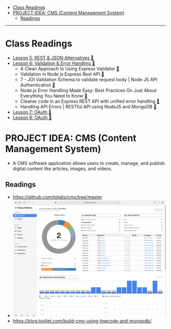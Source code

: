 - [Class Readings](#class-readings)
- [PROJECT IDEA: CMS (Content Management System)](#project-idea-cms-content-management-system)
  - [Readings](#readings)

--- 

# Class Readings

- [Lesson 5: REST & JSON Alternatives 🔗](https://cse341.netlify.app/lesson5)
- [Lesson 6: Validation & Error Handling 🔗](https://cse341.netlify.app/lesson6)
  - A Clean Approach to Using Express Validator [🔗](https://dev.to/nedsoft/a-clean-approach-to-using-express-validator-8go)
  - Validation in Node js Express Rest API [🔗](https://www.tutsmake.com/validation-in-node-js-express-rest-api/)
  - 7 - JOI Validation Schema to validate request body | Node JS API Authentication [🔗](https://www.youtube.com/watch?v=u9kxYilQ9l8)
  - Node.js Error Handling Made Easy: Best Practices On Just About Everything You Need to Know [🔗](https://sematext.com/blog/node-js-error-handling/)
  - Cleaner code in an Express REST API with unified error handling [🔗](https://www.codepedia.org/ama/cleaner-code-in-expressjs-rest-api-with-custom-error-handling)
  - Handling API Errors | RESTful API using NodeJS and MongoDB [🔗](https://www.youtube.com/watch?v=yNO-eA-8Fuo)
- [Lesson 7: OAuth 🔗](https://cse341.netlify.app/lesson7)
- [Lesson 8: OAuth 🔗](https://cse341.netlify.app/lesson8)

# PROJECT IDEA: CMS (Content Management System)

- A CMS software application allows users to create, manage, and publish digital content like articles, images, and videos.

## Readings

- https://github.com/totaljs/cms/tree/master
 - ![alt text](am6l001bn41d.png)
- https://blog.tooljet.com/build-cms-using-lowcode-and-mongodb/